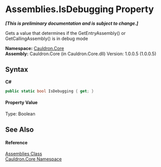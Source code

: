 # Assemblies.IsDebugging Property 
 _**\[This is preliminary documentation and is subject to change.\]**_

Gets a value that determines if the GetEntryAssembly() or GetCallingAssembly() is in debug mode

**Namespace:**&nbsp;<a href="N_Cauldron_Core">Cauldron.Core</a><br />**Assembly:**&nbsp;Cauldron.Core (in Cauldron.Core.dll) Version: 1.0.0.5 (1.0.0.5)

## Syntax

**C#**<br />
``` C#
public static bool IsDebugging { get; }
```


#### Property Value
Type: Boolean

## See Also


#### Reference
<a href="T_Cauldron_Core_Assemblies">Assemblies Class</a><br /><a href="N_Cauldron_Core">Cauldron.Core Namespace</a><br />